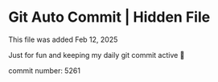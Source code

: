 # Git Auto Commit | Hidden File

This file was added Feb 12, 2025

Just for fun and keeping my daily git commit active 🤪

commit number: 5261
